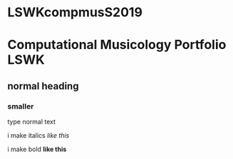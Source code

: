 # LSWKcompmusS2019

# Computational Musicology Portfolio LSWK

## normal heading

### smaller

type normal text

i make italics *like this*

i make bold **like this**
